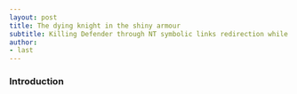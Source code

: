 ```yaml
---
layout: post
title: The dying knight in the shiny armour
subtitle: Killing Defender through NT symbolic links redirection while keeping it unbothered
author:
- last
---
```

### Introduction
